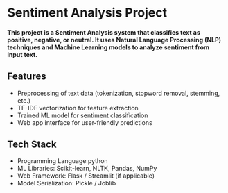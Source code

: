 # Sentiment Analysis Project

#### This project is a Sentiment Analysis system that classifies text as positive, negative, or neutral. It uses Natural Language Processing (NLP) techniques and Machine Learning models to analyze sentiment from input text.
## Features
- Preprocessing of text data (tokenization, stopword removal, stemming, etc.)
- TF-IDF vectorization for feature extraction
- Trained ML model for sentiment classification
- Web app interface for user-friendly predictions
## Tech Stack
- Programming Language:python
- ML Libraries: Scikit-learn, NLTK, Pandas, NumPy
- Web Framework: Flask / Streamlit (if applicable)
- Model Serialization: Pickle / Joblib
